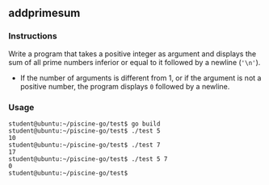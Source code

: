 ## addprimesum

### Instructions

Write a program that takes a positive integer as argument and displays the sum of all prime numbers inferior or equal to it followed by a newline (`'\n'`).

-   If the number of arguments is different from 1, or if the argument is not a positive number, the program displays `0` followed by a newline.

### Usage

```console
student@ubuntu:~/piscine-go/test$ go build
student@ubuntu:~/piscine-go/test$ ./test 5
10
student@ubuntu:~/piscine-go/test$ ./test 7
17
student@ubuntu:~/piscine-go/test$ ./test 5 7
0
student@ubuntu:~/piscine-go/test$
```
